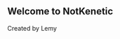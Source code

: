<html>
	<head>
		<title> NotKenetic </title>
	<meta charset="UTF-8">
	</head>
	<body>
		<h2> Welcome to NotKenetic </h2>
		<p> Created by Lemy </p>
	</body>
	</html>
